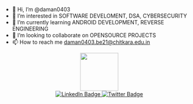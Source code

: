 - 👋 Hi, I’m @daman0403
- 👀 I’m interested in SOFTWARE DEVELOMENT, DSA, CYBERSECURITY
- 🌱 I’m currently learning ANDROID DEVELOPMENT, REVERSE ENGINEERING
- 💞️ I’m looking to collaborate on OPENSOURCE PROJECTS
- 📫 How to reach me daman0403.be21@chitkara.edu.in
<div id="header" align="center" >
  <img src=https://media.giphy.com/media/RN8FdaB6T1bkkI5n4I/giphy.gif width="100"/>
</div>

<div id="badges" align="center">
  <a href="https://www.linkedin.com/in/daman-goyal-807795216/">
    <img src="https://img.shields.io/badge/LinkedIn-blue?style=for-the-badge&logo=linkedin&logoColor=white" alt="LinkedIn Badge"/>
  </a>
 
  <a href="https://twitter.com/DamanGoyal5">
    <img src="https://img.shields.io/badge/Twitter-blue?style=for-the-badge&logo=twitter&logoColor=white" alt="Twitter Badge"/>
  </a>


</div>
<div id="viewCount" align="center>
    <img  align="center" src="https://komarev.com/ghpvc/?username=daman0403&style=flat-square&color=blue" alt=""/>
</div>
<h1 align="center>
  hey there
  <img src="https://media.giphy.com/media/hvRJCLFzcasrR4ia7z/giphy.gif" width="30px"/>
</h1>




<!---
daman0403/daman0403 is a ✨ special ✨ repository because its `README.md` (this file) appears on your GitHub profile.
You can click the Preview link to take a look at your changes.
--->
